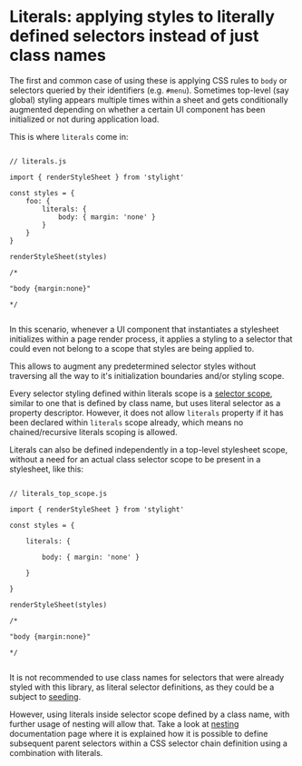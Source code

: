 # Literals: applying styles to literally defined selectors instead of just class names

The first and common case of using these is applying CSS rules to `body` or selectors queried by their identifiers (e.g. `#menu`). Sometimes top-level (say global) styling appears multiple times within a sheet and gets conditionally augmented depending on whether a certain UI component has been initialized or not during application load.

This is where `literals` come in:

```JS

// literals.js

import { renderStyleSheet } from 'stylight'

const styles = {
    foo: {
        literals: {
            body: { margin: 'none' }
        }
    }
}

renderStyleSheet(styles)

/*

"body {margin:none}"

*/


```

In this scenario, whenever a UI component that instantiates a stylesheet initializes within a page render process, it applies a styling to a selector that could even not belong to a scope that styles are being applied to.

This allows to augment any predetermined selector styles without traversing all the way to it's initialization boundaries and/or styling scope.

Every selector styling defined within literals scope is a [selector scope](./Hierarchy.md#selector-scope), similar to one that is defined by class name, but uses literal selector as a property descriptor. However, it does not allow `literals` property if it has been declared within `literals` scope already, which means no chained/recursive literals scoping is allowed.

Literals can also be defined independently in a top-level stylesheet scope, without a need for an actual class selector scope to be present in a stylesheet, like this:

```JS

// literals_top_scope.js

import { renderStyleSheet } from 'stylight'

const styles = {

    literals: {

        body: { margin: 'none' }
    
    }

}

renderStyleSheet(styles)

/*

"body {margin:none}"

*/


```

It is not recommended to use class names for selectors that were already styled with this library, as literal selector definitions, as they could be a subject to [seeding](./Stylesheets.md#seeding-stylesheets).

However, using literals inside selector scope defined by a class name, with further usage of nesting will allow that. Take a look at [nesting](./Nesting.md#nesting-with-literals) documentation page where it is explained how it is possible to define subsequent parent selectors within a CSS selector chain definition using a combination with literals.
